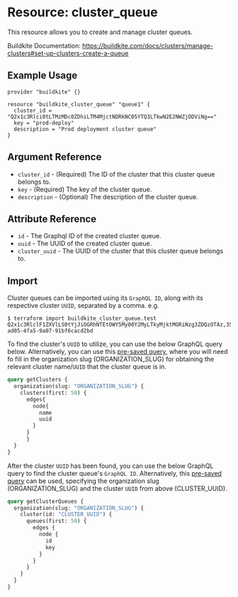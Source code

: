 # Resource: cluster_queue

This resource allows you to create and manage cluster queues.

Buildkite Documentation: https://buildkite.com/docs/clusters/manage-clusters#set-up-clusters-create-a-queue

## Example Usage

```hcl
provider "buildkite" {}

resource "buildkite_cluster_queue" "queue1" {
  cluster_id = "Q2x1c3Rlci0tLTMzMDc0ZDhiLTM4MjctNDRkNC05YTQ3LTkwN2E2NWZjODViNg=="
  key = "prod-deploy"
  description = "Prod deployment cluster queue"
}
```

## Argument Reference

* `cluster_id` - (Required) The ID of the cluster that this cluster queue belongs to.
* `key` - (Required) The key of the cluster queue.
* `description` - (Optional) The description of the cluster queue.

## Attribute Reference

* `id` - The Graphql ID of the created cluster queue.
* `uuid` - The UUID of the created cluster queue.
* `cluster_uuid` - The UUID of the cluster that this cluster queue belongs to.

## Import

Cluster queues can be imported using its `GraphQL ID`, along with its respective cluster `UUID`, separated by a comma. e.g.

```
$ terraform import buildkite_cluster_queue.test Q2x1c3RlclF1ZXVlLS0tYjJiOGRhNTEtOWY5My00Y2MyLTkyMjktMGRiNzg3ZDQzOTAz,35498aaf-ad05-4fa5-9a07-91bf6cacd2bd 
```

To find the cluster's `UUID` to utilize, you can use the below GraphQL query below. Alternatively, you can use this [pre-saved query](https://buildkite.com/user/graphql/console/3adf0389-02bd-45ef-adcd-4e8e5ae57f25), where you will need fo fill in the organization slug (ORGANIZATION_SLUG) for obtaining the relevant cluster name/`UUID` that the cluster queue is in.

```graphql
query getClusters {
  organization(slug: "ORGANIZATION_SLUG") {
	clusters(first: 50) {
      edges{
        node{
          name
          uuid
        }
      }
	  }
  }
}
```

After the cluster `UUID` has been found, you can use the below GraphQL query to find the cluster queue's `GraphQL ID`. Alternatively, this [pre-saved query](https://buildkite.com/user/graphql/console/1d913905-900e-40e7-8f46-651543487b5a) can be used, specifying the organization slug (ORGANIZATION_SLUG) and the cluster `UUID` from above (CLUSTER_UUID).

```graphql
query getClusterQueues {
  organization(slug: "ORGANIZATION_SLUG") {
    cluster(id: "CLUSTER_UUID") {
      queues(first: 50) {
        edges {
          node {
            id
            key
          }
        }
      }
    }
  }
}
```

